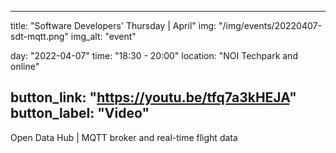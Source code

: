 

---
title: "Software Developers' Thursday | April"
img: "/img/events/20220407-sdt-mqtt.png"
img_alt: "event"

day: "2022-04-07"
time: "18:30 - 20:00"
location: "NOI Techpark and online"

button_link: "https://youtu.be/tfq7a3kHEJA"
button_label: "Video"
---

Open Data Hub | MQTT broker and real-time flight data